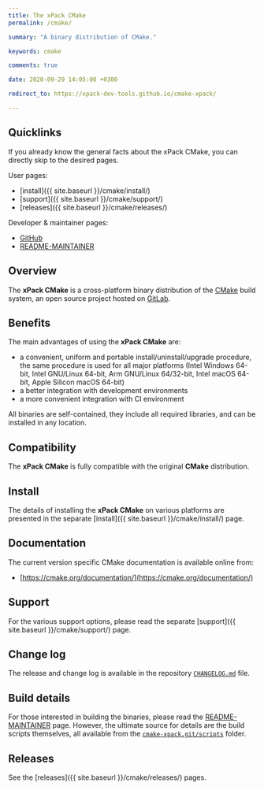 ```yaml
---
title: The xPack CMake
permalink: /cmake/

summary: "A binary distribution of CMake."

keywords: cmake

comments: true

date: 2020-09-29 14:05:00 +0300

redirect_to: https://xpack-dev-tools.github.io/cmake-xpack/

---
```


## Quicklinks

If you already know the general facts about the xPack CMake, you can
directly skip to the desired pages.

User pages:

- [install]({{ site.baseurl }}/cmake/install/)
- [support]({{ site.baseurl }}/cmake/support/)
- [releases]({{ site.baseurl }}/cmake/releases/)

Developer & maintainer pages:

- [GitHub](https://github.com/xpack-dev-tools/cmake-xpack/)
- [README-MAINTAINER](https://github.com/xpack-dev-tools/cmake-xpack/blob/xpack/README-MAINTAINER.md)

## Overview

The **xPack CMake** is a cross-platform binary distribution of the
[CMake](https://cmake.org) build system,
an open source project hosted on
[GitLab](https://gitlab.kitware.com/cmake/cmake).

## Benefits

The main advantages of using the **xPack CMake** are:

- a convenient, uniform and portable install/uninstall/upgrade procedure,
  the same procedure is used for all major
  platforms (Intel Windows 64-bit, Intel GNU/Linux 64-bit, Arm GNU/Linux
  64/32-bit, Intel macOS 64-bit, Apple Silicon macOS 64-bit)
- a better integration with development environments
- a more convenient integration with CI environment

All binaries are self-contained, they include all required libraries,
and can be installed in any location.

## Compatibility

The **xPack CMake** is fully compatible with the original **CMake**
distribution.

## Install

The details of installing the **xPack CMake** on various platforms are
presented in the separate
[install]({{ site.baseurl }}/cmake/install/) page.

## Documentation

The current version specific CMake documentation is available online from:

- [https://cmake.org/documentation/](https://cmake.org/documentation/)

## Support

For the various support options, please read the separate
[support]({{ site.baseurl }}/cmake/support/) page.

## Change log

The release and change log is available in the repository
[`CHANGELOG.md`](https://github.com/xpack-dev-tools/cmake-xpack/blob/xpack/CHANGELOG.md) file.

## Build details

For those interested in building the binaries, please read the
[README-MAINTAINER](https://github.com/xpack-dev-tools/cmake-xpack/blob/xpack/README-MAINTAINER.md)
page.
However, the ultimate source for details are the build scripts themselves,
all available from the
[`cmake-xpack.git/scripts`](https://github.com/xpack-dev-tools/cmake-xpack/tree/xpack/scripts/)
folder.

## Releases

See the [releases]({{ site.baseurl }}/cmake/releases/) pages.
